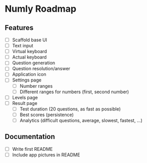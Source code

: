 # Numly Roadmap

## Features

- [ ] Scaffold base UI
- [ ] Text input
- [ ] Virtual keyboard
- [ ] Actual keyboard
- [ ] Question generation
- [ ] Question resolution/answer
- [ ] Application icon
- [ ] Settings page
    - [ ] Number ranges
    - [ ] Different ranges for numbers (first, second number)
- [ ] Levels page
- [ ] Result page
    - [ ] Test duration (20 questions, as fast as possible)
    - [ ] Best scores (persistence)
    - [ ] Analytics (difficult questions, average, slowest, fastest, ...)

## Documentation

- [ ] Write first README
- [ ] Include app pictures in README
